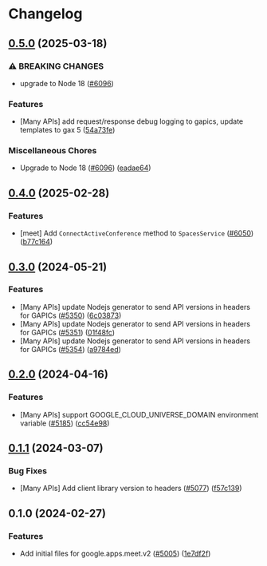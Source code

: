 # Changelog

## [0.5.0](https://github.com/googleapis/google-cloud-node/compare/meet-v0.4.0...meet-v0.5.0) (2025-03-18)


### ⚠ BREAKING CHANGES

* upgrade to Node 18 ([#6096](https://github.com/googleapis/google-cloud-node/issues/6096))

### Features

* [Many APIs] add request/response debug logging to gapics, update templates to gax 5  ([54a73fe](https://github.com/googleapis/google-cloud-node/commit/54a73fe74eab0675c006f24d5f1e4574c44d829b))


### Miscellaneous Chores

* Upgrade to Node 18 ([#6096](https://github.com/googleapis/google-cloud-node/issues/6096)) ([eadae64](https://github.com/googleapis/google-cloud-node/commit/eadae64d54e07aa2c65097ea52e65008d4e87436))

## [0.4.0](https://github.com/googleapis/google-cloud-node/compare/meet-v0.3.0...meet-v0.4.0) (2025-02-28)


### Features

* [meet] Add `ConnectActiveConference` method to `SpacesService` ([#6050](https://github.com/googleapis/google-cloud-node/issues/6050)) ([b77c164](https://github.com/googleapis/google-cloud-node/commit/b77c1641ad7d05b67e48e670d964457f2454c8d2))

## [0.3.0](https://github.com/googleapis/google-cloud-node/compare/meet-v0.2.0...meet-v0.3.0) (2024-05-21)


### Features

* [Many APIs] update Nodejs generator to send API versions in headers for GAPICs ([#5350](https://github.com/googleapis/google-cloud-node/issues/5350)) ([6c03873](https://github.com/googleapis/google-cloud-node/commit/6c038731de1f36456042e6b4ecf2a9686be662c7))
* [Many APIs] update Nodejs generator to send API versions in headers for GAPICs ([#5351](https://github.com/googleapis/google-cloud-node/issues/5351)) ([01f48fc](https://github.com/googleapis/google-cloud-node/commit/01f48fce63ec4ddf801d59ee2b8c0db9f6fb8372))
* [Many APIs] update Nodejs generator to send API versions in headers for GAPICs ([#5354](https://github.com/googleapis/google-cloud-node/issues/5354)) ([a9784ed](https://github.com/googleapis/google-cloud-node/commit/a9784ed3db6ee96d171762308bbbcd57390b6866))

## [0.2.0](https://github.com/googleapis/google-cloud-node/compare/meet-v0.1.1...meet-v0.2.0) (2024-04-16)


### Features

* [Many APIs] support GOOGLE_CLOUD_UNIVERSE_DOMAIN environment variable ([#5185](https://github.com/googleapis/google-cloud-node/issues/5185)) ([cc54e98](https://github.com/googleapis/google-cloud-node/commit/cc54e98f7f51598e88277ac50310b07b778acbc7))

## [0.1.1](https://github.com/googleapis/google-cloud-node/compare/meet-v0.1.0...meet-v0.1.1) (2024-03-07)


### Bug Fixes

* [Many APIs] Add client library version to headers ([#5077](https://github.com/googleapis/google-cloud-node/issues/5077)) ([f57c139](https://github.com/googleapis/google-cloud-node/commit/f57c1394819fc98bc12ac2fed6e245e34d395fdc))

## 0.1.0 (2024-02-27)


### Features

* Add initial files for google.apps.meet.v2 ([#5005](https://github.com/googleapis/google-cloud-node/issues/5005)) ([1e7df2f](https://github.com/googleapis/google-cloud-node/commit/1e7df2f4831fc28b371cdb465b5e11861cad94c9))
